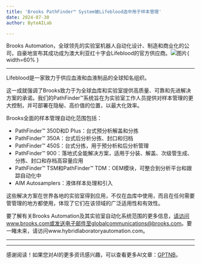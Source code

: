 ```yaml
---
title: 'Brooks PathFinder™ System被Lifeblood选中用于样本管理'
date: 2024-07-30
author: ByteAILab

---
```


Brooks Automation，全球领先的实验室机器人自动化设计、制造和商业化的公司，自豪地宣布其成功成为澳大利亚红十字会Lifeblood的官方供应商。![图片](https://ai-techpark.com/wp-content/uploads/2024/07/Brooks-Path-960x540.jpg){ width=60% }

---
Lifeblood是一家致力于供应血液和血液制品的全球知名组织。

这一成就强调了Brooks致力于为全球血库和实验室提供高质量、可靠和先进解决方案的承诺。我们的PathFinder™系统旨在为实验室工作人员提供对样本管理的更大控制，并可部署在隐秘、高价值的位置，以最大化效率。

Brooks全面的样本管理自动化范围包括：
- PathFinder™ 350D和D Plus：台式预分析解盖和分拣
- PathFinder™ 350A：台式后分析分拣、封口和归档
- PathFinder™ 450S：台式分拣，用于预分析和后分析管理
- PathFinder™ 900：落地式全能解决方案，适用于分装、解盖、次级管生成、分拣、封口和存档高容量应用
- PathFinder™ TSM和PathFinder™ TDM：OEM模块，可整合到分析平台和跟踪自动化中
- AIM Autosamplers：液体样本处理和引入

这些解决方案在世界各地的实验室得到应用，不仅在血库中使用，而且在任何需要管管理的地方都使用，体现了它们在该领域的广泛适用性和有效性。

要了解有关Brooks Automation及其实验室自动化系统范围的更多信息，请访问www.brooks.com或发送电子邮件至globalcommunications@brooks.com。要一睹未来，请访问www.hybridlaboratoryautomation.com。

---
---
感谢阅读！如果您对AI的更多资讯感兴趣，可以查看更多AI文章：[GPTNB](https://gptnb.com)。